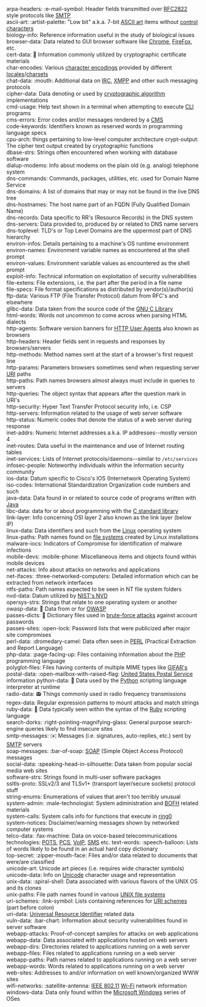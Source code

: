 arpa-headers: :e-mail-symbol: Header fields transmitted over [RFC2822](https://tools.ietf.org/html/rfc2822) style protocols like [SMTP](https://en.wikipedia.org/wiki/Simple_Mail_Transfer_Protocol)    
ascii-art: :artist-palette: "Low bit" a.k.a. 7-bit [ASCII art](https://en.wikipedia.org/wiki/ASCII_art) items without [control characters](https://en.wikipedia.org/wiki/Control_character)  
biology-info: Reference information useful in the study of biological issues  
browser-data: Data related to GUI browser software like [Chrome](https://www.google.com/chrome/ "Chrome Web Browser"), [FireFox](https://www.mozilla.org/en-US/firefox/new/ "Download FireFox"), etc.  
cert-data: :scroll: Information commonly utilized by cryptographic certificate materials  
char-encodes: Various [character encodings](https://www.w3.org/International/articles/definitions-characters/ "Character encodings: Essential concepts") provided by different [locales](https://en.wikipedia.org/wiki/Locale_(computer_software) "Locale (computer software)")/[charsets](https://www.w3.org/International/articles/http-charset/index "Setting the HTTP charset parameter")  
chat-data: :mouth: Additional data on [IRC](https://en.wikipedia.org/wiki/Internet_Relay_Chat), [XMPP](https://en.wikipedia.org/wiki/XMPP) and other such messaging protocols  
cipher-data: Data denoting or used by [cryptographic algorithm](https://en.wikipedia.org/wiki/Category:Cryptographic_algorithms) implementations  
cmd-usage: Help text shown in a terminal when attempting to execute [CLI](https://en.wikipedia.org/wiki/Command-line_interface "Command-line interface") programs  
cms-errors: Error codes and/or messages rendered by a [CMS](https://en.wikipedia.org/wiki/Content_management_system "Content Management System")  
code-keywords: Identifiers known as reserved words in programming language specs  
cpu-arch: things pertaining to low-level computer architecture
crypt-output: The cipher text output created by cryptographic functions  
dbase-strs: Strings often encountered when working with database software  
dialup-modems: Info about modems on the plain old (e.g. analog) telephone system  
dns-commands: Commands, packages, utilities, etc. used for Domain Name Service   
dns-domains: A list of domains that may or may not be found in the live DNS tree  
dns-hostnames: The host name part of an FQDN (Fully Qualified Domain Name)  
dns-records: Data specific to RR's (Resource Records) in the DNS system  
dns-servers: Data provided to, produced by or related to DNS name servers  
dns-toplevel: TLD's or Top Level Domains are the uppermost part of DNS hierarchy  
environ-infos: Details pertaining to a machine's OS runtime environment  
environ-names: Environment variable names as encountered at the shell prompt  
environ-values: Environment variable values as encountered as the shell prompt  
exploit-info: Technical information on exploitation of security vulnerabilities  
file-extens: File extensions, i.e. the part after the period in a file name  
file-specs: File format specifications as distributed by vendor(s)/author(s)  
ftp-data: Various FTP (File Transfer Protocol) datum from RFC's and elsewhere  
glibc-data: Data taken from the source code of the [GNU C Library](https://www.gnu.org/software/libc/ "glibc")  
html-words: Words not uncommon to come across when parsing HTML dialects  
http-agents: Software version banners for [HTTP User Agents](https://en.wikipedia.org/wiki/User_agent#Use_in_HTTP "User agent - Use in HTTP") also known as browsers  
http-headers: Header fields sent in requests and responses by browsers/servers  
http-methods: Method names sent at the start of a browser's first request line   
http-params: Parameters browsers sometimes send when requesting server [URI](https://en.wikipedia.org/wiki/Uniform_Resource_Identifier "Uniform Resource Identifier") paths  
http-paths: Path names browsers almost always must include in queries to servers  
http-queries: The object syntax that appears after the question mark in URI's  
http-security: Hyper Text Transfer Protocol security info, i.e. CSP  
http-servers: Information related to the usage of web server software  
http-status: Numeric codes that denote the status of a web server during response    
inet-addrs: Numeric Internet addresses a.k.a. IP addresses--mostly version 4    
inet-routes: Data useful in the maintenance and use of Internet routing tables    
inet-services: Lists of Internet protocols/daemons--similar to `/etc/services`    
infosec-people: Noteworthy individuals within the information security community    
ios-data: Datum specific to Cisco's IOS (Internetwork Operating System)     
iso-codes: International Standardization Organization code numbers and such    
java-data: Data found in or related to source code of programs written with [Java](https://java.com)  
libc-data: data for or about programming with the [C standard library](https://en.wikipedia.org/wiki/C_standard_library "C standard library")  
link-layer: Info concerning OSI layer 2 also known as the link layer (below IP)    
linux-data: Data identifiers and such from the [Linux](https://opensource.com/resources/linux "What is Linux?") operating system    
linux-paths: Path names found on [file systems](https://en.wikipedia.org/wiki/File_system) created by Linux installations    
malware-iocs: Indicators of Compromise for identification of malware infections  
mobile-devs: :mobile-phone: Miscellaneous items and objects found within mobile devices    
net-attacks: Info about attacks on networks and applications  
net-ifaces: :three-networked-computers: Detailed information which can be extracted from network interfaces    
ntfs-paths: Path names expected to be seen in NT file system folders    
nvd-data: Datum utilized by [NIST's NVD](https://nvd.nist.gov "National Vulnerability Database")  
opersys-strs: Strings that relate to one operating system or another     
owasp-data: :honeybee: Data from or for [OWASP](https://www.owasp.org "Open Web Application Security Project")    
passes-dicts: :key: Dictionary files used in [brute-force attacks](https://en.wikipedia.org/wiki/Brute-force_attack) against account passwords    
passes-sites: :open-lock: Password lists that were publicized after major site compromises    
perl-data: :dromedary-camel: Data often seen in [PERL](http://www.perl.org) (Practical Extraction and Report Language)     
php-data: :page-facing-up: Files containing information about the [PHP](http://www.php.net) programming language    
polyglot-files: Files having contents of multiple MIME types like [GIFAR's](https://en.wikipedia.org/wiki/Gifar "Graphics Interchange Format Java Archives")  
postal-data: :open-mailbox-with-raised-flag: [United States Postal Service](https://www.usps.com/) information
python-data: :snake: Data used by the [Python](https://www.python.org/) scripting language interpreter at runtime    
radio-data: :radio: Things commonly used in radio frequency transmissions    
regex-data: Regular expression patterns to mount attacks and match strings    
ruby-data: :gem: Data typically seen within the syntax of the [Ruby](https://www.ruby-lang.org) scripting language    
search-dorks: :right-pointing-magnifying-glass: General purpose search-engine queries likely to find insecure sites    
smtp-messages: :envelope: Messages (i.e. signatures, auto-replies, etc.) sent by [SMTP](https://en.wikipedia.org/wiki/Simple_Mail_Transfer_Protocol "Simple Mail Transfer Protocol") servers    
soap-messages: :bar-of-soap: [SOAP](https://en.wikipedia.org/wiki/SOAP "Simple Object Access Protocol") (Simple Object Access Protocol) messages  
social-data: :speaking-head-in-silhouette: Data taken from popular social media web sites  
software-strs: Strings found in multi-user software packages  
ssltls-proto: SSLv2/3 and TLSv1+ (transport layer/secure sockets) protocol stuff  
string-enums: Enumerations of values that aren't too terribly unusual  
system-admin: :male-technologist: System administration and [BOFH](https://en.wikipedia.org/wiki/Bastard_Operator_From_Hell) related materials  
system-calls: System calls info for functions that execute in [ring0](https://en.wikipedia.org/wiki/Protection_ring "Protection ring")  
system-notices: Disclaimer/warning messages shown by networked computer systems  
telco-data: :fax-machine: Data on voice-based telecommunications technologies: [POTS](https://en.wikipedia.org/wiki/Plain_old_telephone_service "Plain old telephone service"), [PCS](https://www.fcc.gov/wireless/bureau-divisions/mobility-division/broadband-personal-communications-service-pcs "Personal Communications Services"), [VoIP](https://en.wikipedia.org/wiki/Voice_over_IP "Voice over IP"), [SMS](https://en.wikipedia.org/wiki/SMS "Short Message Service") etc.
text-words: :speech-balloon: Lists of words likely to be found in an actual hard copy dictionary  
top-secret: :zipper-mouth-face: Files and/or data related to documents that were/are classified  
unicode-art: Unicode art pieces (i.e. requires wide character symbols)  
unicode-data: Info on [Unicode](https://unicode.org/ "The Unicode Consortium") character usage and representation  
unix-data: :spiral-shell: Data associated with various flavors of the UNIX OS and its clones  
unix-paths: File path names found in various [UNIX file systems](https://en.wikipedia.org/wiki/Unix_File_System)  
uri-schemes: :link-symbol: Lists containing references for [URI schemes](https://www.iana.org/assignments/uri-schemes/uri-schemes.xhtml) (part before colon)    
uri-data: [Universal Resource Identifier](https://www.w3.org/Addressing/#background "Learning About URI's") related data  
vuln-data: :bar-chart: Information about security vulnerabilities found in server software  
webapp-attacks: Proof-of-concept samples for attacks on web applications  
webapp-data: Data associated with applications hosted on web servers  
webapp-dirs: Directories related to applications running on a web server  
webapp-files: Files related to applications running on a web server  
webapp-paths: Path names related to applications running on a web server  
webapp-words: Words related to applications running on a web server  
web-sites: Addresses to and/or information on well known/organized WWW sites   
wifi-networks: :satellite-antenna: [IEEE 802.11](http://www.ieee802.org/11/ "The Working Group for WLAN Standards") [Wi-Fi](https://en.wikipedia.org/wiki/Wi-Fi) network information  
windows-data: Data only found within the [Microsoft Windows](https://en.wikipedia.org/wiki/Microsoft_Windows) series of OSes  

